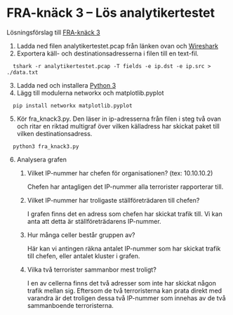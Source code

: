 # FRA-knäck 3 – Lös analytikertestet

Lösningsförslag till [FRA-knäck 3](https://www.fra.se/nyheter/nyheter/nyhetsarkiv/news/fraknack3losanalytikertestet.5.3023631f184a985bf6933a.html)

1. Ladda ned filen analytikertestet.pcap från länken ovan och [Wireshark](https://www.wireshark.org)
2. Exportera käll- och destinationsadresserna i filen till en text-fil.

```
  tshark -r analytikertestet.pcap -T fields -e ip.dst -e ip.src > ./data.txt
```

3. Ladda ned och installera [Python 3](https://www.python.org/)
4. Lägg till modulerna networkx och matplotlib.pyplot

```
  pip install networkx matplotlib.pyplot
```

5. Kör fra_knack3.py. Den läser in ip-adresserna från filen i steg två ovan och ritar en riktad multigraf över vilken källadress har skickat paket till vilken destinationsadress.

```
  python3 fra_knack3.py
```

6. Analysera grafen
   1. Vilket IP-nummer har chefen för organisationen? (tex: 10.10.10.2)
   
      Chefen har antagligen det IP-nummer alla terrorister rapporterar till.
   2. Vilket IP-nummer har troligaste ställföreträdaren till chefen?
   
      I grafen finns det en adress som chefen har skickat trafik till. Vi kan anta att detta är ställföreträdarens IP-nummer.
   3. Hur många celler består gruppen av?
   
      Här kan vi antingen räkna antalet IP-nummer som har skickat trafik till chefen, eller antalet kluster i grafen.
   4. Vilka två terrorister sammanbor mest troligt?
   
      I en av cellerna finns det två adresser som inte har skickat någon trafik mellan sig. Eftersom de två terroristerna kan prata direkt med varandra är det troligen dessa två IP-nummer som innehas av de två sammanboende terroristerna.
